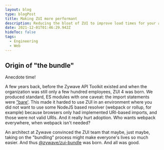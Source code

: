 ```yaml
---
layout: blog
type: blogPost
title: Making ZUI more performant
description: Reducing the bloat of ZUI to improve load times for your apps
date: 2021-12-01T01:46:29.942Z
hideToc: false
tags:
  - Engineering
  - Web
---
```

## Origin of "the bundle"

Anecdote time!

A few years back, before the Zywave API Toolkit existed and when the organization was still only a few hundred employees, ZUI 4 was born. We produced standard, ES modules with one caveat: the import statements were ["bare'](https://github.com/WICG/import-maps#the-basic-idea). This made it harded to use ZUI in an environment where you did not want to use some NodeJS based resolver (webpack or rollup, for example) because browsers only had implemented URI-based imports, and those were not valid URIs. And it really hurt adoption. Who wants webpack everywhere, when webpack isn't needed?

An architect at Zywave convinced the ZUI team that maybe, just maybe, taking on the "bundling" process might make everyone's lives so much easier. And thus [@zywave/zui-bundle](https://www.npmjs.com/package/@zywave/zui-bundle) was born. And all was good.